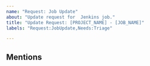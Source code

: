 ```yaml
---
name: "Request: Job Update"
about: "Update request for  Jenkins job."
title: "Update Request: [PROJECT_NAME] - [JOB_NAME]"
labels: "Request:JobUpdate,Needs:Triage"

---
```



## Mentions

<!-- Others that need to be included on any updates related to this issue. -->
